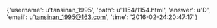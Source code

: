 {'username': u'tansinan_1995', 'path': u'1154/1154.html', 'answer': u'D', 'email': u'tansinan_1995@163.com', 'time': '2016-02-24:20:47:17'}